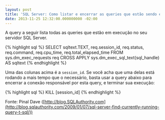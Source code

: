 ```yaml
---
layout: post
title: 'SQL Server: Como listar e encerrar as queries que estão sendo executadas'
date: 2013-11-25 12:32:00.000000000 -02:00
---
```

A query a seguir lista todas as queries que estão em execução no seu servidor SQL Server.

{% highlight sql %}
SELECT      sqltext.TEXT,
            req.session_id,
            req.status,
            req.command,
            req.cpu_time,
            req.total_elapsed_time
FROM        sys.dm_exec_requests req
CROSS APPLY sys.dm_exec_sql_text(sql_handle) 
AS          sqltext
{% endhighlight %}

Uma das colunas acima é a `session_id`. Se você acha que uma delas está rodando a mais tempo que o necessário, basta usar a query abaixo para encerrar a conexão responsável por esta query, e terminar sua execução:

{% highlight sql %}
KILL [session_id]
{% endhighlight %}

Fonte: Pinal Dave ([http://blog.SQLAuthority.com](http://blog.sqlauthority.com/2009/01/07/sql-server-find-currently-running-query-t-sql/))
